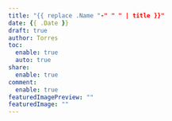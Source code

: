 ```yaml
---
title: "{{ replace .Name "-" " " | title }}"
date: {{ .Date }}
draft: true
author: Torres
toc:
  enable: true
  auto: true
share:
  enable: true
comment:
  enable: true
featuredImagePreview: ""
featuredImage: ""
---
```


